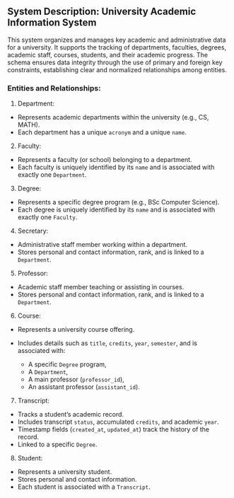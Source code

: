 ## System Description: University Academic Information System

This system organizes and manages key academic and administrative data for a university. It supports the tracking of departments, faculties, degrees, academic staff, courses, students, and their academic progress. The schema ensures data integrity through the use of primary and foreign key constraints, establishing clear and normalized relationships among entities.

### Entities and Relationships:

1. Department:

- Represents academic departments within the university (e.g., CS, MATH).
- Each department has a unique `acronym` and a unique `name`.

2. Faculty:

- Represents a faculty (or school) belonging to a department.
- Each faculty is uniquely identified by its `name` and is associated with exactly one `Department`.

3. Degree:

- Represents a specific degree program (e.g., BSc Computer Science).
- Each degree is uniquely identified by its `name` and is associated with exactly one `Faculty`.

4. Secretary:

- Administrative staff member working within a department.
- Stores personal and contact information, rank, and is linked to a `Department`.

5. Professor:

- Academic staff member teaching or assisting in courses.
- Stores personal and contact information, rank, and is linked to a `Department`.

6. Course:

- Represents a university course offering.
- Includes details such as `title`, `credits`, `year`, `semester`, and is associated with:

   - A specific `Degree` program,
   - A `Department`,
   - A main professor (`professor_id`),
   - An assistant professor (`assistant_id`).

7. Transcript:

- Tracks a student’s academic record.
- Includes transcript `status`, accumulated `credits`, and academic `year`.
- Timestamp fields (`created_at`, `updated_at`) track the history of the record.
- Linked to a specific `Degree`.

8. Student:

- Represents a university student.
- Stores personal and contact information.
- Each student is associated with a `Transcript`.
